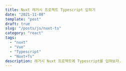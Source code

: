 ```yaml
---
title: Nuxt 레거시 프로젝트 Typescript 입히기
date: "2021-11-08"
template: "post"
draft: true
slug: "/posts/js/nuxt-ts"
category: "react"
tags:
  - "nuxt"
  - "Vue"
  - "Typescript"
  - "Nuxt+Ts"
description: 레거시 Nuxt 프로젝트에 Typescript를 입혀보자.
---
```

